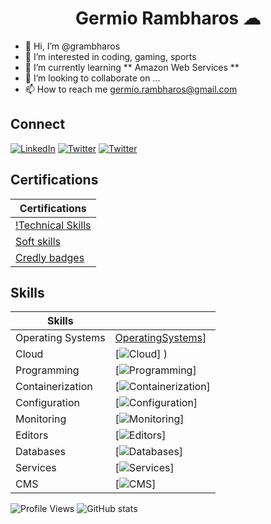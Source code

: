 <h1 align="center">Germio Rambharos ☁</h1>

- 👋 Hi, I’m @grambharos
- 👀 I’m interested in coding, gaming, sports
- 🌱 I’m currently learning ** Amazon Web Services **
- 💞️ I’m looking to collaborate on ...
- 📫 How to reach me germio.rambharos@gmail.com

## Connect

[![LinkedIn](https://skillicons.dev/icons?i=linkedin)](https://bit.ly/grambharos-linkedin)
[![Twitter](https://skillicons.dev/icons?i=twitter)](https://twitter.com/grambharos)
[![Twitter](https://skillicons.dev/icons?i=twitter)](https://twitter.com/grambharos)
## Certifications

| Certifications                                    |
| ------------------------------------------------- |
| [!Technical Skills](https://bit.ly/grambharos-ts)  |
| [Soft skills](https://bit.ly/grambharos-cs)       |
| [Credly badges](https://bit.ly/grambharos-credly) |

## Skills

| Skills            |                                                                                   |
| ----------------- | --------------------------------------------------------------------------------- |
| Operating Systems | [OperatingSystems](https://skillicons.dev/icons?i=linux)]                       |
| Cloud             | [![Cloud](https://skillicons.dev/icons?i=openstack,aws,gcp)] )                    |
| Programming       | [![Programming](https://skillicons.dev/icons?i=bash,py,go,java,php,js,html,perl)] |
| Containerization  | [![Containerization](https://skillicons.dev/icons?i=docker,kubernetes)]           |
| Configuration     | [![Configuration](https://skillicons.dev/icons?i=ansible)]                        |
| Monitoring        | [![Monitoring](https://skillicons.dev/icons?i=grafana,prometheus)]                |
| Editors           | [![Editors](https://skillicons.dev/icons?i=vim,vscode)]                           |
| Databases         | [![Databases](https://skillicons.dev/icons?i=mysql,postgres)]                     |
| Services          | [![Services](https://skillicons.dev/icons?i=nginx)]                               |
| CMS               | [![CMS](https://skillicons.dev/icons?i=wordpress)]                                |

![Profile Views](https://komarev.com/ghpvc/?username=grambharos&color=brightgreen)
![GitHub stats](https://github-readme-stats.zohan.tech/api?username=grambharos&show_icons=true&theme=merko)
